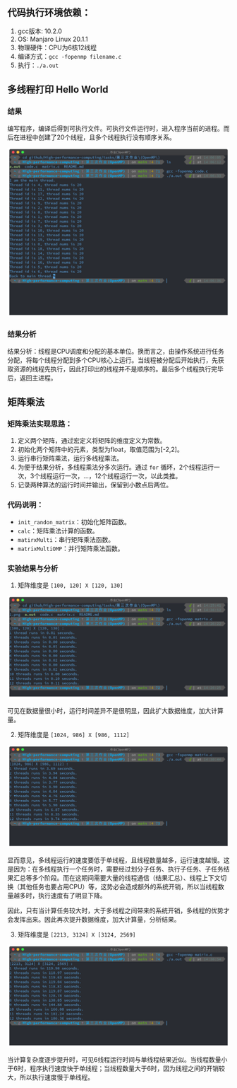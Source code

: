 ## 代码执行环境依赖：

1. gcc版本: 10.2.0
2. OS: Manjaro Linux 20.1.1
3. 物理硬件：CPU为6核12线程
4. 编译方式：`gcc -fopenmp filename.c`
5. 执行：`./a.out`

## 多线程打印 Hello World

### 结果

编写程序，编译后得到可执行文件。可执行文件运行时，进入程序当前的进程。而后在进程中创建了20个线程，且多个线程执行没有顺序关系。

![](1.png)

### 结果分析

结果分析：线程是CPU调度和分配的基本单位。换而言之，由操作系统进行任务分配，将每个线程分配到多个CPU核心上运行。当线程被分配后开始执行，先获取资源的线程先执行，因此打印出的线程并不是顺序的。最后多个线程执行完毕后，返回主进程。

## 矩阵乘法

### 矩阵乘法实现思路：

1. 定义两个矩阵，通过宏定义将矩阵的维度定义为常数。
2. 初始化两个矩阵中的元素，类型为float，取值范围为[-2,2]。
3. 运行串行矩阵乘法，运行多线程乘法。
4. 为便于结果分析，多线程乘法分多次运行。通过 `for` 循环，2个线程运行一次，3个线程运行一次，...，12个线程运行一次，以此类推。
5. 记录两种算法的运行时间并输出，保留到小数点后两位。

### 代码说明：

- `init_randon_matrix`：初始化矩阵函数。
- `calc`：矩阵乘法计算的函数。
- `matirxMulti`：串行矩阵乘法函数。
- `matrixMultiOMP`：并行矩阵乘法函数。

### 实验结果与分析

1. 矩阵维度是 `[100, 120] X [120, 130]`

![](2.png)

可见在数据量很小时，运行时间差异不是很明显，因此扩大数据维度，加大计算量。

2. 矩阵维度是 `[1024, 986] X [986, 1112]`

![](3.png)

显而意见，多线程运行的速度要低于单线程，且线程数量越多，运行速度越慢。这是因为：在多线程执行一个任务时，需要经过划分子任务、执行子任务、子任务结果汇总等多个阶段。而在这期间需要大量的线程通信（结果汇总）、线程上下文切换（其他任务也要占用CPU）等，这势必会造成额外的系统开销，所以当线程数量越多时，执行速度有了明显下降。

因此，只有当计算任务较大时，大于多线程之间带来的系统开销，多线程的优势才会发挥出来。因此再次提升数据维度，加大计算量，分析结果。

3. 矩阵维度是 `[2213, 3124] X [3124, 2569]`

![](4.png)

当计算复杂度逐步提升时，可见6线程运行时间与单线程结果近似。当线程数量小于6时，程序执行速度快于单线程；当线程数量大于6时，因为线程之间的开销较大，所以执行速度慢于单线程。
